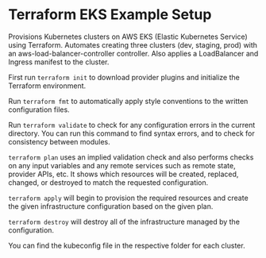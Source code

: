 # Terraform EKS Example Setup
Provisions Kubernetes clusters on AWS EKS (Elastic Kubernetes Service) using Terraform.
Automates creating three clusters (dev, staging, prod) with an aws-load-balancer-controller controller.
Also applies a LoadBalancer and Ingress manifest to the cluster.

First run `terraform init` to download provider plugins and initialize the Terraform environment.

Run `terraform fmt` to automatically apply style conventions to the written configuration files.

Run `terraform validate` to check for any configuration errors in the current directory. You can run this command to find syntax errors, and to check for consistency between modules.

`terraform plan` uses an implied validation check and also performs checks on any input variables and any remote services such as remote state, provider APIs, etc. It shows which resources will be created, replaced, changed, or destroyed to match the requested configuration.

`terraform apply` will begin to provision the required resources and create the given infrastructure configuration based on the given plan.

`terraform destroy` will destroy all of the infrastructure managed by the configuration.

You can find the kubeconfig file in the respective folder for each cluster.
